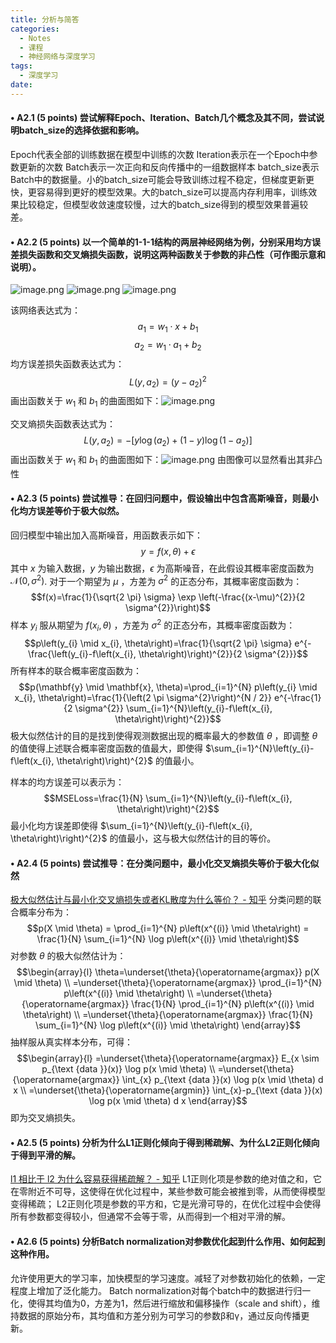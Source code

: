 ```yaml
---
title: 分析与简答
categories:
  - Notes
  - 课程
  - 神经网络与深度学习
tags:
  - 深度学习
date:
---
```

#### • A2.1 (5 points) 尝试解释Epoch、Iteration、Batch几个概念及其不同，尝试说明batch_size的选择依据和影响。

Epoch代表全部的训练数据在模型中训练的次数
Iteration表示在一个Epoch中参数更新的次数
Batch表示一次正向和反向传播中的一组数据样本
batch_size表示Batch中的数据量。小的batch_size可能会导致训练过程不稳定，但梯度更新更快，更容易得到更好的模型效果。大的batch_size可以提高内存利用率，训练效果比较稳定，但模型收敛速度较慢，过大的batch_size得到的模型效果普遍较差。


#### • A2.2 (5 points) 以一个简单的1-1-1结构的两层神经网络为例，分别采用均方误差损失函数和交叉熵损失函数，说明这两种函数关于参数的非凸性（可作图示意和说明）。 
![image.png](https://cdn.jsdelivr.net/gh/zhengyangWang1/image@main/img/20231031100205.png)
![image.png](https://cdn.jsdelivr.net/gh/zhengyangWang1/image@main/img/20231031100233.png)
![image.png](https://cdn.jsdelivr.net/gh/zhengyangWang1/image@main/img/20231031101845.png)

该网络表达式为：$$a_{1} = w_{1}\cdot x + b_{1}$$$$a_{2} = w_{1}\cdot a_{1} + b_{2}$$
均方误差损失函数表达式为：$$L\left(y, a_{2}\right)=\left(y-a_{2}\right)^{2}$$画出函数关于 $w_{1}$ 和 $b_{1}$ 的曲面图如下：![image.png](https://cdn.jsdelivr.net/gh/zhengyangWang1/image@main/img/20231101203612.png)


交叉熵损失函数表达式为：$$L\left(y, a_{2}\right)=-\left[y \log \left(a_{2}\right)+(1-y) \log \left(1-a_{2}\right)\right]$$画出函数关于 $w_{1}$ 和 $b_{1}$ 的曲面图如下：![image.png](https://cdn.jsdelivr.net/gh/zhengyangWang1/image@main/img/20231101203715.png)
由图像可以显然看出其非凸性



#### • A2.3 (5 points) 尝试推导：在回归问题中，假设输出中包含高斯噪音，则最小化均方误差等价于极大似然。
回归模型中输出加入高斯噪音，用函数表示如下：$$y=f(x, \theta)+\epsilon$$其中 $x$ 为输入数据，$y$ 为输出数据，$\epsilon$ 为高斯噪音，在此假设其概率密度函数为 $\mathcal{N}\left(0, \sigma^{2}\right)$.
对于一个期望为 $\mu$ ，方差为 $\sigma^{2}$ 的正态分布，其概率密度函数为：$$f(x)=\frac{1}{\sqrt{2 \pi} \sigma} \exp \left(-\frac{(x-\mu)^{2}}{2 \sigma^{2}}\right)$$
样本 $y_i$ 服从期望为 $f(x_i, \theta)$ ，方差为 $\sigma^{2}$ 的正态分布，其概率密度函数为：$$p\left(y_{i} \mid x_{i}, \theta\right)=\frac{1}{\sqrt{2 \pi} \sigma} e^{-\frac{\left(y_{i}-f\left(x_{i}, \theta\right)\right)^{2}}{2 \sigma^{2}}}$$
所有样本的联合概率密度函数为：$$p(\mathbf{y} \mid \mathbf{x}, \theta)=\prod_{i=1}^{N} p\left(y_{i} \mid x_{i}, \theta\right)=\frac{1}{\left(2 \pi \sigma^{2}\right)^{N / 2}} e^{-\frac{1}{2 \sigma^{2}} \sum_{i=1}^{N}\left(y_{i}-f\left(x_{i}, \theta\right)\right)^{2}}$$
极大似然估计的目的是找到使得观测数据出现的概率最大的参数值 $\theta$ ，即调整 $\theta$ 的值使得上述联合概率密度函数的值最大，即使得 $\sum_{i=1}^{N}\left(y_{i}-f\left(x_{i}, \theta\right)\right)^{2}$ 的值最小。

样本的均方误差可以表示为：$$MSELoss=\frac{1}{N} \sum_{i=1}^{N}\left(y_{i}-f\left(x_{i}, \theta\right)\right)^{2}$$最小化均方误差即使得 $\sum_{i=1}^{N}\left(y_{i}-f\left(x_{i}, \theta\right)\right)^{2}$ 的值最小，这与极大似然估计的目的等价。


#### • A2.4 (5 points) 尝试推导：在分类问题中，最小化交叉熵损失等价于极大化似然
[极大似然估计与最小化交叉熵损失或者KL散度为什么等价？ - 知乎](https://zhuanlan.zhihu.com/p/84764177)
分类问题的联合概率分布为：$$p(X \mid \theta) = \prod_{i=1}^{N} p\left(x^{(i)} \mid \theta\right) = \frac{1}{N} \sum_{i=1}^{N} \log p\left(x^{(i)} \mid \theta\right)$$
对参数 $\theta$ 的极大似然估计为：$$\begin{array}{l}
\theta=\underset{\theta}{\operatorname{argmax}} p(X \mid \theta) \\
=\underset{\theta}{\operatorname{argmax}} \prod_{i=1}^{N} p\left(x^{(i)} \mid \theta\right) \\
=\underset{\theta}{\operatorname{argmax}} \frac{1}{N} \prod_{i=1}^{N} p\left(x^{(i)} \mid \theta\right) \\
=\underset{\theta}{\operatorname{argmax}} \frac{1}{N} \sum_{i=1}^{N} \log p\left(x^{(i)} \mid \theta\right)
\end{array}$$抽样服从真实样本分布，可得：$$\begin{array}{l}
=\underset{\theta}{\operatorname{argmax}} E_{x \sim p_{\text {data }}(x)} \log p(x \mid \theta) \\
=\underset{\theta}{\operatorname{argmax}} \int_{x} p_{\text {data }}(x) \log p(x \mid \theta) d x \\
=\underset{\theta}{\operatorname{argmin}} \int_{x}-p_{\text {data }}(x) \log p(x \mid \theta) d x
\end{array}$$即为交叉熵损失。



#### • A2.5 (5 points) 分析为什么L1正则化倾向于得到稀疏解、为什么L2正则化倾向于得到平滑的解。
[l1 相比于 l2 为什么容易获得稀疏解？ - 知乎](https://www.zhihu.com/question/37096933/answer/70426653)
L1正则化项是参数的绝对值之和，它在零附近不可导，这使得在优化过程中，某些参数可能会被推到零，从而使得模型变得稀疏；
L2正则化项是参数的平方和，它是光滑可导的，在优化过程中会使得所有参数都变得较小，但通常不会等于零，从而得到一个相对平滑的解。

#### • A2.6 (5 points) 分析Batch normalization对参数优化起到什么作用、如何起到这种作用。
允许使用更大的学习率，加快模型的学习速度。减轻了对参数初始化的依赖，一定程度上增加了泛化能力。
Batch normalization对每个batch中的数据进行归一化，使得其均值为0，方差为1，然后进行缩放和偏移操作（scale and shift），维持数据的原始分布，其均值和方差分别为可学习的参数β和γ，通过反向传播更新。